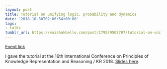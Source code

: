 ```yaml
---
layout: post
title: Tutorial on unifying logic, probability and dynamics
date: '2018-10-30T02:06:54+00:00'
tags:
- talks
tumblr_url: https://vaishakbelle.com/post/179579507707/tutorial-on-unifying-logic-probability
---
```

[Event link](http://reasoning.eas.asu.edu/kr2018/)  

I gave the tutorial at the 16th International Conference on Principles of Knowledge Representation and Reasoning / KR 2018. [Slides here](https://www.evernote.com/shard/s7/sh/f2242d1c-22dd-4fb7-87ed-402561729e27/af442c3b96f702016c529acf4aecb77e).

